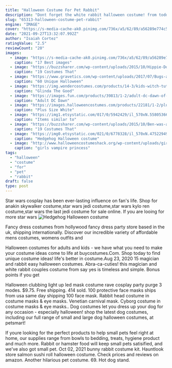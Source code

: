 ```yaml
---
title: "Halloween Costume For Pet Rabbit"
description: "Dont forget the white rabbit halloween costume! from toddler white rabbit costumes to the accessories to match, this selection is sure to inspire countless white rabbit costume ideas. So, hop to, and grab the alice in wonderland white rabbit costume"
slug: "65313-halloween-costume-pet-rabbit"
engine: "IMAGE"
cover: "https://s-media-cache-ak0.pinimg.com/736x/a5/62/89/a56289e774c51a8943c2d13f4972d073.jpg"
date: "2021-09-27T13:32:07.992Z"
author: "Isaiah Cortez"
ratingValue: "2.5"
reviewCount: "20"
images:
  - image: "https://s-media-cache-ak0.pinimg.com/736x/a5/62/89/a56289e774c51a8943c2d13f4972d073.jpg"
    caption: "17 Best images"
  - image: "https://buzzsharer.com/wp-content/uploads/2015/10/Hippie-Dog-Costume.jpg"
    caption: "19 Costumes That"
  - image: "https://www.gravetics.com/wp-content/uploads/2017/07/Bugs-and-Lola-Bunny-costume-DIY.jpg"
    caption: "60 Unique Halloween"
  - image: "https://img.wondercostumes.com/products/14-3/kids-witch-tutu-costume.jpg"
    caption: "Glinda The Good"
  - image: "https://images.fun.com/products/39813/1-2/adult-dc-dawn-of-justice-full-batman-mask.jpg"
    caption: "Adult DC Dawn"
  - image: "https://images.halloweencostumes.com/products/22181/1-2/plus-size-white-bunny-costume.jpg"
    caption: "Plus Size White"
  - image: "https://img1.etsystatic.com/017/0/5942429/il_570xN.558053665_8pa0.jpg"
    caption: "Items similar to"
  - image: "https://buzzsharer.com/wp-content/uploads/2015/10/Ben-was-a-pirate-for-his-first-Halloween-2010.jpg"
    caption: "19 Costumes That"
  - image: "https://img0.etsystatic.com/021/0/6778328/il_570xN.475229496_gyd7.jpg"
    caption: "Hedgehog Halloween costume"
  - image: "http://www.halloweencostumeshack.org/wp-content/uploads/girls-vampire-costume-598x1024.jpg"
    caption: "girls vampire princess"
tags:
  - "halloween"
  - "costume"
  - "for"
  - "pet"
  - "rabbit"
draft: false
type: post
---
```


Star wars cosplay has been ever-lasting influence on fan's life. Shop for anakin skywalker costume,star wars jedi costume,star wars kylo ren costume,star wars the last jedi costume for sale online. If you are looing for more star wars
![Hedgehog Halloween costume](https://img0.etsystatic.com/021/0/6778328/il_570xN.475229496_gyd7.jpg "Hedgehog Halloween costume")

Fancy dress costumes from hollywood fancy dress party store based in the uk, shipping internationally. Discover our incredible variety of affordable mens costumes, womens outfits and
<!--inArticleAds-->

<!--galleryOne-->

Halloween costumes for adults and kids - we have what you need to make your costume ideas come to life at buycostumes.Com. Shop today to find unique costume ideas! life's better in costume.Aug 23, 2020 15  magician and rabbit easy halloween costumes. Abra-ca-cuties! this magician and white rabbit couples costume from say yes is timeless and simple. Bonus points if you get
<!--inArticleAds-->

<!--galleryTwo-->

Halloween clubbing light up led mask costume rave cosplay party purge 3 modes. $9.75. Free shipping. 414 sold. 100 protective face masks ships from usa same day shipping 100 face mask.  Rabbit head costume in costume masks & eye masks. Venetian carnival mask. Cyborg costume in costume masks & eye masks.. Dog costumes let you dress up your dog for any occasion - especially halloween! shop the latest dog costumes, including our full range of small and large dog halloween costumes, at petsmart!
<!--galleryThree-->

If youre looking for the perfect products to help small pets feel right at home, our supplies range from bowls to bedding, treats, hygiene product and much more. Rabbit or hamster food will keep small pets satisified, and we've also got small pet. Oct 02, 2021 bunny rabbit costume kit.  Hauntlook store salmon sushi roll halloween costume. Check prices and reviews on amazon. Another hilarious pet costume. 69. Hot dog stand.